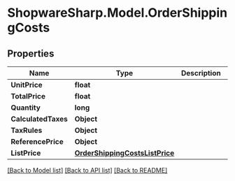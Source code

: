 # ShopwareSharp.Model.OrderShippingCosts

## Properties

Name | Type | Description | Notes
------------ | ------------- | ------------- | -------------
**UnitPrice** | **float** |  | 
**TotalPrice** | **float** |  | 
**Quantity** | **long** |  | 
**CalculatedTaxes** | **Object** |  | [optional] 
**TaxRules** | **Object** |  | [optional] 
**ReferencePrice** | **Object** |  | [optional] 
**ListPrice** | [**OrderShippingCostsListPrice**](OrderShippingCostsListPrice.md) |  | [optional] 

[[Back to Model list]](../../README.md#documentation-for-models) [[Back to API list]](../../README.md#documentation-for-api-endpoints) [[Back to README]](../../README.md)

